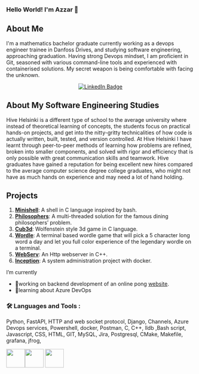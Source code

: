 ### Hello World! I'm Azzar 👋

## About Me
I'm a mathematics
bachelor graduate
currently working as a
devops engineer trainee in
Danfoss Drives, and
studying software
engineering, approaching
graduation. Having strong
Devops mindset, I am
proficient in Git, seasoned
with various command-line
tools and experienced with
containerised solutions. My
secret weapon is being
comfortable with facing
the unknown.

<div id="badges" align="center">
  <a href="https://www.linkedin.com/in/azzar-sarikhani-07a912117">
    <img src="https://img.shields.io/badge/LinkedIn-blue?style=for-the-badge&logo=linkedin&logoColor=white" alt="LinkedIn Badge"/>
  </a>
</div>

## About My Software Engineering Studies
Hive Helsinki is a different type of school to the average university where instead of theoretical learning of concepts, the students focus on practical hands-on projects, and get into the nitty-gritty technicalities of how code is actually written, built, tested, and version controlled. At Hive Helsinki I have learnt through peer-to-peer methods of learning how problems are refined, broken into smaller components, and solved with rigor and efficiency that is only possible with great communication skills and teamwork. Hive graduates have gained a reputation for being excellent new hires compared to the average computer science degree college graduates, who might not have as much hands on experience and may need a lot of hand holding.

## Projects

1. [**Minishell**](https://github.com/azarSarikhani/minishell): A shell in C language inspired by bash.
2. [**Philosophers**](https://github.com/azarSarikhani/Philosophers): A multi-threaded solution for the famous dining philosophers’ problem.
3. [**Cub3d**](https://github.com/azarSarikhani/cub3d): Wolfenstein style 3d game in C language.
4. [**Wordle**](https://github.com/azarSarikhani/42-wordle): A terminal based wordle game that will pick a 5 character long word a day and let you full color experience of the legendary wordle on a terminal.
5. [**WebServ**](https://github.com/jboucher154/WebServ): An Http webserver in C++.
6. [**Inception**](https://github.com/azarSarikhani/Inception): A system administration project with docker.


 I’m currently
- 🔭working on backend development of an online pong [website](https://github.com/dorianjagusch/ft_transcendence).
- 🌱learning about Azure DevOps 

### :hammer_and_wrench: Languages and Tools :
Python, FastAPI, HTTP and
web socket protocol,
Django, Channels, Azure
Devops services,
Powershell, docker,
Postman, C, C++, lldb ,Bash
script, Javascript, CSS,
HTML, GIT, MySQL, Jira,
Postgresql, CMake,
Makefile, grafana, jfrog, 

<img height=50 src="https://cdn.jsdelivr.net/gh/devicons/devicon/icons/c/c-original.svg"/><img height=50 src="https://cdn.jsdelivr.net/gh/devicons/devicon/icons/cplusplus/cplusplus-original.svg"/> 
<img height=50 src="https://skillicons.dev/icons?i=cmake,grafana,azure,docker,django,python,fastapi,postman,bash,powershell,linux,js,html,css"/><img height=50/>

<!---
![Your GitHub Stats](https://github-readme-stats.vercel.app/api?username=azarSarikhani&show_icons=true&count_private=true&hide=prs&theme=radical)
-->
